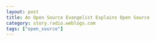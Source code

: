 ```yaml
---
layout: post
title: An Open Source Evangelist Explains Open Source
category: story.radio.weblogs.com
tags: ["open_source"]
---
```

<head>
<meta http-equiv="Content-Type" content="text/html; charset=UTF-8">
    <meta http-equiv="Expires" content="Mon, 01 Jan 1990 01:00:00 GMT">
    <title>An Open Source Evangelist Explains Open Source</title>
    <style type="text/css">
      body {
        margin-top: 0px;
        margin-left: 0px;
        margin-right: 0px;
        margin-bottom: 0px;
        }

      body, td, p {
        font-family: verdana, sans-serif;
        font-size: 90%;
        }

      h2 { 
        font-family: Verdana, Arial, Helvetica, sans-serif; font-size: 24px; font-weight: bold
        }
      .header {
        font-family: Verdana, Arial, Helvetica, sans-serif; font-size: 40px; font-weight: bold
        }
      .realsmall {
        font-family: Verdana, Arial, Helvetica, sans-serif; font-size: 9px;
        }
      .small {
        font-family: Verdana, Arial, Helvetica, sans-serif; font-size: 10px;
        }
      </style>
    </head>

| 

 |

| ![](http://radio.weblogs.com/0103807/images/trans60x60.gif)  
 | Last updated: 7/18/2002; 5:49:10 AM  
 | ![](http://radio.weblogs.com/0103807/images/trans60x60.gif) |

| ![](http://radio.weblogs.com/0103807/images/trans60x1.gif)  
 | 

<font size="+3"><b><a href="http://radio.weblogs.com/0103807/" style="color:black; text-decoration:none">The FuzzyBlog!</a></b></font>  
_Marketing 101. Consulting 101. PHP Consulting. Random geeky stuff. I Blog Therefore I Am._

<font size="+1"><b>An Open Source Evangelist Explains Open Source</b></font>

My background is in commercial software development in a propietary environment.&nbsp; Despite this background I have become a passionate advocate for Open Source in general.&nbsp; There are a number of reasons for this, each of which are detailed below.&nbsp; This document, written as a set of questions and answers, evolved from a chat session with the creator [www.marketingconspiracy.com](http://www.marketingconspiracy.com) as I tried to explain to him what this is all about.

&nbsp;

travisdu: Scott...you around?  
fuzzygroup: I will be in about 20 minutes. Just awoke. tty after shower and caffeine hit of the morning.  
travisdu: ok  
travisdu: morning  
fuzzygroup: Morning  
travisdu:   
travisdu: bleary eyed?  
fuzzygroup: The vb code -- how did you actually create it ? And what windows version is it for ?  
travisdu: lol....XP......  
travisdu: via a piece of software called...  
fuzzygroup: Ah.   
fuzzygroup: WinBatch ?  
travisdu: macro scheduler  
fuzzygroup: ok. Sec for more on that.   
travisdu: im begining to realize that....  
travisdu: using a software instead of knowing the base language limits my ability to....  
fuzzygroup: Yup  
travisdu: correctly create what i want and impliment it.  
fuzzygroup: Yup.  
travisdu:   
fuzzygroup: If it's php you want to learn   
travisdu: lol  
fuzzygroup: then I can help a lot  
fuzzygroup: since I'm training my partner already.  
travisdu: php i may end up looking at yes....since  
travisdu: that seems to be the consensus best and..  
travisdu: agile.  
fuzzygroup: Well.  
fuzzygroup: Let me make a suggestion.  
travisdu: ok  
fuzzygroup: Why don't you tell me what you want to do  
fuzzygroup: and then lets see if php is the right language  
fuzzygroup: i.e. match the investment to the problem so to speak  
travisdu: lol ok....i think its not worth the effort, like hitting a mouse with a sledgehammer when a trap would do fine.  
travisdu: im playing with start page exchanges is all.  
fuzzygroup: do you know the url to the scripting tool so i can look up a few things ?  
fuzzygroup: Ok  
fuzzygroup: So basically you want to customize your web sites ?  
fuzzygroup: (note -- I'll make a blog entry out of this most likely)  
travisdu: no no....do you know what a start page exchange is?  
travisdu: thats fine.  
fuzzygroup: no i guess not  
travisdu: [www.startblaze.com](http://www.startblaze.com)  
travisdu: when you start up your browser...  
travisdu: you have a predefined start page.  
fuzzygroup: ok  
travisdu: any way these exchanges have poped up around this principle.....  
fuzzygroup: ah.  
fuzzygroup: want an off the cuff comment based on looking at this very quickly ?  
travisdu: shoot  
fuzzygroup: What this seems to be about is a "easy" way to get trafffic.  
fuzzygroup: When I was a vp of engineering at a dot com  
fuzzygroup: our ceo wanted this type of stuff desperately  
fuzzygroup: I'm not certain that it's possible.  
travisdu: correct.....a very poor quality form of traffic....  
travisdu: they are quite successfull so far but the traffic they attract is of....  
travisdu: fairly dismal quality.  
fuzzygroup: Really ?  
fuzzygroup: Yup.  
travisdu: the thing is that they have been so successfull.....  
fuzzygroup: question  
travisdu: sure.  
fuzzygroup: How do you know they are successful?  
fuzzygroup: (little known but true - the dot coms faked traffic all the time)  
travisdu: The number of webmasters that are using the exchanges numbers in the hundreds of thousands.  
travisdu: [www.startblaze.com](http://www.startblaze.com) is in the top 100 on Alexa  
fuzzygroup: ok. but how do you know that ? Ah.  
fuzzygroup: Hmmmm  
fuzzygroup: i tend to be very cyncial on this stuff.  
travisdu: i am as well....  
fuzzygroup: It strikes me that blogging gets you more traffic and of more qualit  
fuzzygroup: y but the committment has to be there.  
travisdu: in fact i would say they are almost worthless...  
fuzzygroup: i.e. you need to make a blog and make it daily.  
travisdu: i agree....  
travisdu: I set up some of these exchanges for one of my pages....  
fuzzygroup: So, if it was me, I'd reorient my web marketing around a blog and see what happens  
travisdu: and am getting about 400 uniques a day...  
fuzzygroup: Ah. Interesting.  
travisdu: the thing is that....  
travisdu: each person viewing my page....  
fuzzygroup: Do you know the duration of traffic i.e.  
fuzzygroup: do they ever go deeper from the home page ?  
travisdu: only stays for a very short time....  
travisdu: hold on let me get this out...  
fuzzygroup: Ah.  
travisdu: so what is happening is that....  
fuzzygroup: Have you reverse dns'd the traffic ever ?  
fuzzygroup: sec  
travisdu: the exchanges are becoming about as worthwhile as your average persons spam.  
travisdu: k  
fuzzygroup: Ah.   
travisdu: im going to give you an url that will show you what i mean visually.  
travisdu: [http://www.fastfreeway.com/start.php3?num=71670](http://www.fastfreeway.com/start.php3?num=71670)  
travisdu: this should make it obvious  
travisdu: the top frame controls the display of the bottom frame as well as giving a certian time period for viewing.  
travisdu: most pages are for webmaster "opportunities" related to biz ops and such.  
fuzzygroup: Ah.   
travisdu: In any case ive been working on some....  
fuzzygroup: Ok. Before I forget I need the url for Macro Scheduler.  
travisdu: ahh ok....  
travisdu: [www.mjtnet.com](http://www.mjtnet.com)  
fuzzygroup: Ok. I need to go offline for a bit and focus on thsi. You around in an hour or so ?  
travisdu: yeah ill be around....  
travisdu: by the way...  
travisdu: I just found a site that blows me away....  
travisdu: mind you i have a really high bull meter.  
travisdu: [www.marketingexperiments.com](http://www.marketingexperiments.com)  
travisdu: so i dont say that often.  
travisdu: ill be around.  
fuzzygroup: k. ttyl.  
travisdu: politically incorrect website idea......www.nakedhomeless. com  
fuzzygroup: cool.   
travisdu: what do you think? should i run with it?   
fuzzygroup: why not ?  
travisdu: lol...sorry my brain wanders at these hours.  
fuzzygroup: whose doesn't ?  
fuzzygroup: i mean do you know htat I've seen every sunrise in like 5 months now ?  
travisdu: you sound like that guy Warthom or whatever his name is.  
travisdu: the guy who created Mathimatica.  
fuzzygroup: lol. no he's smart. i'm just driven.  
fuzzygroup: or nuts. take your pick.  
travisdu: i dont like to pick my nuts.  
fuzzygroup: lol. roflol.  
travisdu: anyway...im giving  
travisdu: drupal a second look at the moment.  
fuzzygroup: good.   
fuzzygroup: i tend to not push anything unless i have done a lot of looking at it.  
travisdu: success and frustration rolled into one package.  
fuzzygroup: and if you want me to just   
fuzzygroup: stuff an instance on my server for you  
fuzzygroup: that's easy  
fuzzygroup: eliminates the frustration  
travisdu: nah i got it running.  
fuzzygroup: ok. just offering.  
travisdu: [www.travisweb.com/index.php](http://www.travisweb.com/index.php)  
travisdu: appreciate it.  
fuzzygroup: it looks like i'll be helping get this going for a national blog community (still in negotiations)  
travisdu: i cant get the blocks to display on the left   
fuzzygroup: so the docs and themese will get a big boost  
travisdu: oh that would be cool  
fuzzygroup: Yup.  
travisdu: what do you mean by a national bloggin community?  
fuzzygroup: Think about a blogging community in a foreign country   
travisdu: Ahh ic.  
fuzzygroup: (asian) can't say more yet.  
travisdu: no worries.....  
fuzzygroup: do you need a theme with blocks oon the left ?  
travisdu: why is it that most CMS are built in Europe?  
fuzzygroup: lol.  
fuzzygroup: there are a lot of reasons for that  
travisdu: LOL thats why it wont display on the left?  
travisdu: doh  
fuzzygroup: but it would be insulting to the europeans for me to go there  
travisdu: so?  
travisdu:   
travisdu: just playing  
travisdu: im german decent  
fuzzygroup: I need to politely find a way to say "99% of europeans are control freaks"  
fuzzygroup: and cms is about control  
travisdu: you mean a "marketing friendly" way to imply that lol  
travisdu: ahh i get ya  
fuzzygroup: but, never forget that the cms that make real $$$ are us  
travisdu: US companies u mean?  
fuzzygroup: Yup  
travisdu: Can you recommend a theme for me?  
travisdu: i guess i could just download them all  
travisdu: but i dont know which ones work for the new version  
fuzzygroup: give me a bit of time and i'll find one for you.  
travisdu: nah no worries.....  
travisdu: i dont like to waste peoples time with stuff i can do myself.  
fuzzygroup: dpmt  
travisdu: i try not to be lazy.  
fuzzygroup: don't worry about it.  
fuzzygroup: i have to do one for gretchen's site anyway.  
travisdu: so from looking at it...drupal....  
travisdu: all the theme editing is done offline right?  
travisdu: i mean there is no interface.  
travisdu: correct?  
fuzzygroup: That's basically correct  
fuzzygroup: themes are definited in a code file.  
travisdu: or i should say admin display of the areas to edit.  
travisdu: right  
travisdu: is anyone doing marketing for Drupal?  
fuzzygroup: me  
fuzzygroup: i own [www.drupalhosting.com](http://www.drupalhosting.com) (nothing there yet)  
travisdu: Ill be honest with you i dont understand Open Source theology.  
fuzzygroup: ask away  
travisdu: Well if i understand it right...OP is based on...  
travisdu: the idea that if you build it, they will nead service correct?  
fuzzygroup: not really at all.  
travisdu: lol ok  
travisdu: how do they make money?  
fuzzygroup: Well. back up a bit.  
travisdu: ok  
fuzzygroup: The basic premise here is that OS is about "freedom"  
fuzzygroup: i.e the ability to control your own data and computing resources  
fuzzygroup: it's called "free as in beer"  
fuzzygroup: ie beer isn't free but you are free to do with it what you want  
travisdu: ok but they dont charge for the beer?  
fuzzygroup: Yes.  
fuzzygroup: So, for example, Red Hat can charge for the services around Linux but not for Linux itself  
travisdu: including the additions they have made to it.  
fuzzygroup: Yup.  
travisdu: hmmm....  
fuzzygroup: So what you pay for when you buy red hat is NOT the code but the packaging, the support contract, etc.  
travisdu: how does that protect Red Hat  
fuzzygroup: protect them from what ?  
travisdu: competition.  
fuzzygroup: Well  
fuzzygroup: it doesn't really but it also does  
fuzzygroup: for example [www.mandrake.com](http://www.mandrake.com) was origianlly a clone of Redhat right down to everything  
travisdu: ok   
travisdu: and?  
fuzzygroup: Well  
fuzzygroup: if you want to be successful you need to differentiate yourself (essensce of makreting)  
fuzzygroup: marketing that is  
travisdu: ic ic  
travisdu: ok here is the problem i have with OS...  
fuzzygroup: so what this all comes down to is that a bunch of geeks  
fuzzygroup: find a cool problem  
fuzzygroup: write some code  
fuzzygroup: if it gets up steam  
fuzzygroup: then others coalesce around it  
fuzzygroup: and then offer whatever else needs to be done (docs, etc)  
fuzzygroup: and, while its not perfect, there is one thing that everyone misses about it.  
travisdu: yes?  
fuzzygroup: A good OS product is substantially higher in quality than a commercial product.  
travisdu: example?  
travisdu:   
fuzzygroup: Well.  
fuzzygroup: Linux for example.  
fuzzygroup: Note quality is a fuzzy metric  
fuzzygroup: I would define it as "Software that don't crash"  
fuzzygroup: not as in "perfect docs"  
travisdu: ok ill give ya that one.   
fuzzygroup: Another example: Drupal.  
fuzzygroup: Ever see my performance analysis on drupal ?  
travisdu: Not ready for public consumption though.  
fuzzygroup: Disagree.  
travisdu: the average netizen can not use this.  
fuzzygroup: it's ready for their target market.  
fuzzygroup: And that's a geeky sort.  
fuzzygroup: It's not yet you.  
travisdu: hmmm ic i agree.  
travisdu: so they are going after....  
fuzzygroup: Here's another example  
fuzzygroup: QMail is an awesome mail server  
travisdu: the implimenter.  
fuzzygroup: They lack marketing in a formal sense you have to understand.  
fuzzygroup: So their target is really folks like themselves - geeky people that want to do cool web stuff.  
travisdu: right...  
travisdu: yeah its ready for them.  
fuzzygroup: Yes it is.   
fuzzygroup: And Linux on the Desktop really isn't there yet.  
travisdu: Here is my prob with open source personally.....  
travisdu: If i create a business.....  
fuzzygroup: But I would point out that our current high tech products all pretty much suck rocks today.  
travisdu: I want to be able to build into it the ability to build me out of it.  
fuzzygroup: Ah...  
travisdu: why would i want to create a service business.  
fuzzygroup: Well here is how this is generally done  
travisdu: i hate customer service.  
travisdu: hey Scott can you hold that thought...  
fuzzygroup: sure  
travisdu: i need to pee and smoke....  
travisdu: back in 5   
fuzzygroup: ok. ttyl.  
travisdu: k ditto  
travisdu: being able to pee and smoke is a decidedly male pleasure.  
travisdu: at the same time i mean.  
travisdu:   
fuzzygroup: lol. Yes.   
travisdu: ok here is my marketing plan for Drupal.....  
travisdu: give away the software.....  
travisdu: and sell easy to understand docs!!   
fuzzygroup: Sure. Nothing is stopping you from just doing that.  
travisdu: haha  
fuzzygroup: no seriously.  
fuzzygroup: One thing that people generally find bizarre  
travisdu: actually they should sell the modules.....ala Red Hat  
fuzzygroup: Red Hat doesn't sell modules, what do you mean ?  
travisdu: hmm...I thought Red Hat sold the....  
travisdu: package and docs and such.  
travisdu: basically their versioning.  
travisdu: addons and such.  
fuzzygroup: kind of.  
fuzzygroup: what they really sell is a box with a licnese to call for support  
travisdu: See thats my main prob with OS...let me explain with an example from my own biz.  
travisdu: The information I sold I could have easily given away....  
fuzzygroup: Sure  
fuzzygroup: and I think i know where you are going  
fuzzygroup: Yes it could have been given away.  
travisdu: the problem is that i have no desire to be a consultant  
fuzzygroup: But actually no.  
travisdu: there is no leverage in that.  
fuzzygroup: And I disagree  
fuzzygroup: Example.  
fuzzygroup: You create a book about Drupal.  
fuzzygroup: That book has a copyright that you own  
fuzzygroup: And you cna do with it what you like.  
travisdu: and Drupal org gets no piece?  
fuzzygroup: Nope!  
fuzzygroup: why would they ?  
travisdu: poopie for drupal.  
fuzzygroup: You did the work.  
fuzzygroup: Hmmm  
fuzzygroup: i think i'm miscommunicating something here.  
travisdu: I guess im trying to make parallels....  
fuzzygroup: Bear in mind that it's really not about $$$ in the OS world.  
travisdu: to different products.  
fuzzygroup: It's about "freedom".   
fuzzygroup: The $$$ happen as a consequence of the freedom to make a better product  
fuzzygroup: Yeah. It's communistic as hell.  
travisdu: The only corralary i see is to the tipping model that some ...  
fuzzygroup: But in the end -- what people buy is trust.  
travisdu: are using with success.  
fuzzygroup: For example, I'm a happy Red Hat customer for my server  
fuzzygroup: since I know it basically works.  
fuzzygroup: So i have (thru my ISP) a support contract  
travisdu: hmm ic interesting.  
fuzzygroup: Now lets go somewhere new  
fuzzygroup: Let's say that you want to make some custom changes to Drupal to drive your business  
travisdu: ok  
fuzzygroup: You can do them yourself or hire (example) me to do them.  
fuzzygroup: Legally I have to contribute them back to the overall project  
fuzzygroup: Now the dupal guys may take them, reject them or whatever  
fuzzygroup: but the legal issue with the GPL license model   
fuzzygroup: is that you have to give back (under certain criteria)  
fuzzygroup: other licenses are different  
travisdu: Hmm ic  
fuzzygroup: now think about this.  
travisdu: I like that.  
fuzzygroup: Yes you end up helping someone else   
fuzzygroup: by this   
fuzzygroup: but you also could have spent hundreds of grand on traditional software  
fuzzygroup: if not millions  
fuzzygroup: Bear in mind that an oracle license for a big website is 6 to 7 figures  
fuzzygroup: so lets say that you wanted a new data type for your site  
fuzzygroup: its cheaper to hire a consultant to tweak MySQL or Postgres than it is to buy oracle  
travisdu: ok  
fuzzygroup: (if the software otherwise meets your needs)  
travisdu: hmm.. question...  
fuzzygroup: the give back is what people have the most problem wiht generally.  
fuzzygroup: Sure  
travisdu: do the guys at Drupal eat?  
fuzzygroup: Yup.  
fuzzygroup: Most of them have day jobs or are grad students (one is writing his phd on compilers)  
fuzzygroup: A huge amount of what drives this is the "I CAN DO THIS BETTER THAN X" mantra  
fuzzygroup: over time the good projects emerge into businesses  
fuzzygroup: and the bad ones stay labors of love  
travisdu: yeah ive gotten that.  
travisdu: lol  
fuzzygroup: or if not "bad" then "small"  
travisdu: well thanks for the newbie intro to OS.  
fuzzygroup: no prb. expect to see it written up sometime  
travisdu: Its just that its hard to watch....  
fuzzygroup: what url of your should i link it to ?  
fuzzygroup: Oh it is  
fuzzygroup: it's like sausage  
fuzzygroup: you like the product  
travisdu: a product with potential....  
fuzzygroup: but you hate the process  
fuzzygroup: The way to look at it  
fuzzygroup: is that a little investment can have a big pay off  
travisdu: not have the resources of a traditional business.  
fuzzygroup: take a look at [www.kerneltrap.org](http://www.kerneltrap.org)  
fuzzygroup: that's a drupal site  
fuzzygroup: it runs on a PII 300  
fuzzygroup: and has stood up to being slashdotted i.e. featured on slashdot  
fuzzygroup: It costs Jeremy like nothing other than 1 server at an ISP  
travisdu: slashdot is a portal of some sort?  
fuzzygroup: [www.slashdot.com](http://www.slashdot.com)  
fuzzygroup: is one of the highest traffic sites on the net  
travisdu: Ahh ic  
fuzzygroup: And when a site is featured on it  
travisdu: heard the name.  
fuzzygroup: the effect is called "slashdotting"  
fuzzygroup: it generally takes the site offline  
travisdu: lol  
fuzzygroup: No seriously  
fuzzygroup: [http://radio.weblogs.com/0103807/documents/opensource\_performance.pdf](http://radio.weblogs.com/0103807/documents/opensource_performance.pdf)  
travisdu: like being on the homepage of yahoo or something.  
fuzzygroup: Yup  
fuzzygroup: That's detailed traffic metrics  
fuzzygroup: basically they saw hits go up 600%  
fuzzygroup: within an hour of being featured  
fuzzygroup: He IM'd the drupal team  
fuzzygroup: and they tuned his site for him for free in real time  
fuzzygroup: Never crashed  
fuzzygroup: never died  
fuzzygroup: Labor of love and passion isn't all bad.  
travisdu: real time....i didnt know that was possible.  
fuzzygroup: it's weird as all hell though I'll give you that  
fuzzygroup: Yup.  
fuzzygroup: Drupal has brilliant engineering underneath  
fuzzygroup: Contrast that with a microsoft product  
fuzzygroup: which would have required restarting and such  
travisdu: Yeah thats something i can "feel" just using it.  
fuzzygroup: Yup.  
fuzzygroup: So think of this in terms of your business goals  
travisdu: speaking of which will Yahoo IM ever be stable?  
fuzzygroup: lol.  
fuzzygroup: never.  
fuzzygroup: it actually can't be due to the reliance on infernal exploder technology   
travisdu: what the hell is their problem...i should have never upgraded a year ago.  
fuzzygroup: Nope.  
fuzzygroup: And, that, my friend is my whole thesis  
fuzzygroup: Bear in mind that from a perspective of engineering  
fuzzygroup: we are at a point where its time to give it up   
fuzzygroup: and admit that the classical software engineering models of proprietary development just don't work anymore  
fuzzygroup: If I had to put money on it, I'd bet that in the next 2 to 5 years you will see the entire commerical software business implode  
travisdu: No way.  
fuzzygroup: as customers say "You know this sh\* doesn't work"  
fuzzygroup: Yup.  
travisdu: to fast.  
fuzzygroup: Don't think so  
fuzzygroup: Ever read "The Tipping Point"  
travisdu: Look at medicine....  
travisdu: that model has lasted a long long time and only now is showing signs of imploding.  
fuzzygroup: Also bear in mind that the OS revolution isn't new   
travisdu: its a very slow process.  
fuzzygroup: it's \> 15 years old now.  
fuzzygroup: Yes but high tech is the fastest cycle on the planet  
travisdu: hmm....thats true.  
fuzzygroup: and people are more pissed off than ever now  
fuzzygroup: I mean I'm a serious alpha geek on all dimensions  
fuzzygroup: and even I can't make this sh\* work generally.  
travisdu: lol no?  
fuzzygroup: Right now windows restarts cost me $4,500 annually in down time on my personal desktop  
fuzzygroup: alone  
fuzzygroup: and that's conservative metrics  
travisdu: Ok but if OS is to survive then.....  
travisdu: it needs a body of people to organize its flow.  
fuzzygroup: (i did the cost factor analysis, I used to be a VP of engineering with 45 guys under me)  
fuzzygroup: Yes and No.  
fuzzygroup: Are you familiar with emergent systems and self organizing networks ?  
travisdu: yes they either dissipate or evolve to higher order.  
fuzzygroup: Yup.  
fuzzygroup: And think about Linux itself  
fuzzygroup: that's what happened to it.  
fuzzygroup: It organized itself into RedHat, Mandrake, GenToo, etc.  
travisdu: So why so few viable products so far from OS?  
travisdu: in comparison.  
fuzzygroup: Few ?  
fuzzygroup: There aren't few.   
travisdu: yes....products that have made the jump to....  
fuzzygroup: I think that most of them   
fuzzygroup: are ones that miss your personal radar.  
travisdu: why no mainstream then?  
fuzzygroup: well.  
travisdu: thats a viable arguement.  
fuzzygroup: Define Mainstream.  
fuzzygroup: If mainstream = desktop  
fuzzygroup: then yes  
travisdu: Their is a IM that is....  
travisdu: OS  
travisdu: and I dont use it.  
fuzzygroup: if Mainstream = server  
travisdu: cause its not as functional.  
fuzzygroup: You mean Jabber ?  
travisdu: correct  
travisdu: I use Trellian instead  
fuzzygroup: Which Jabber client are you running ?  
fuzzygroup: And do you use Trillian because it has interop or because of its features ?  
travisdu: hmmm....mostly interop  
fuzzygroup: (disclaimer - I hate trillian with the passion of a thousand dying suns)  
travisdu: lol why?  
fuzzygroup: Oh god. Sec for the url.  
travisdu: ok  
fuzzygroup: It sucks rocks basically  
fuzzygroup: And lots of folks love it i know.  
fuzzygroup: [http://www.fuzzygroup.com/writing/marketing101\_case\_study\_trillian.htm](http://www.fuzzygroup.com/writing/marketing101_case_study_trillian.htm)  
fuzzygroup: basically they made a series of pathetically stupid human factors decisions that served no one other than their own vanity  
travisdu: ill read it....after we disco  
fuzzygroup: sure.  
travisdu: lol...  
travisdu: Hey Scott..  
fuzzygroup: Here's an example of OS successes: something like 90% of the internet infrastructure in use is OS  
travisdu: let me pass your a url...  
fuzzygroup: sure  
travisdu: this will take a moment.  
travisdu: back in 2  
fuzzygroup: k

  
  

<script language="JavaScript" type="text/javascript"><!--
	var imageUrl = "http://radio.xmlstoragesystem.com/weblogStats/count.gif";
	var imageTag = "<img src=\"" + imageUrl + "?group=radio1&usernum=103807&referer=" + escape (document.referrer) + "\" height=\"1\" width=\"1\">";
	document.write (imageTag);
	//--></script>

 | ![](http://radio.weblogs.com/0103807/images/trans60x1.gif)  
 |
| ![](http://radio.weblogs.com/0103807/images/trans60x60.gif)  
 | Copyright 2002 © The FuzzyStuff  
 | ![](http://radio.weblogs.com/0103807/images/trans60x60.gif)  
 |

